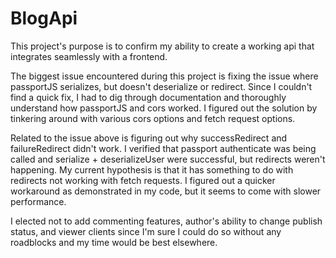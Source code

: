 # BlogApi

This project's purpose is to confirm my ability to create a working api that integrates seamlessly with a frontend.

The biggest issue encountered during this project is fixing the issue where passportJS serializes, but doesn't deserialize or redirect. Since I couldn't find a quick fix, I had to dig through documentation and thoroughly understand how
passportJS and cors worked. I figured out the solution by tinkering around with various cors options and fetch request options.

Related to the issue above is figuring out why successRedirect and failureRedirect didn't work. I verified that
passport authenticate was being called and serialize + deserializeUser were successful, but redirects weren't happening.
My current hypothesis is that it has something to do with redirects not working with fetch requests. I figured out a quicker workaround as demonstrated in my code, but it seems to come with slower performance.

I elected not to add commenting features, author's ability to change publish status, and viewer clients since I'm sure
I could do so without any roadblocks and my time would be best elsewhere.
